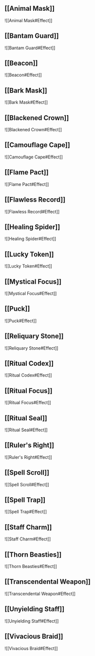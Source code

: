 ## [[Animal Mask]]
![[Animal Mask#Effect]]
## [[Bantam Guard]]
![[Bantam Guard#Effect]]
## [[Beacon]]
![[Beacon#Effect]]
## [[Bark Mask]]
![[Bark Mask#Effect]]
## [[Blackened Crown]]
![[Blackened Crown#Effect]]
## [[Camouflage Cape]]
![[Camouflage Cape#Effect]]
## [[Flame Pact]]
![[Flame Pact#Effect]]
## [[Flawless Record]]
![[Flawless Record#Effect]]
## [[Healing Spider]]
![[Healing Spider#Effect]]
## [[Lucky Token]]
![[Lucky Token#Effect]]
## [[Mystical Focus]]
![[Mystical Focus#Effect]]
## [[Puck]]
![[Puck#Effect]]
## [[Reliquary Stone]]
![[Reliquary Stone#Effect]]
## [[Ritual Codex]]
![[Ritual Codex#Effect]]
## [[Ritual Focus]]
![[Ritual Focus#Effect]]
## [[Ritual Seal]]
![[Ritual Seal#Effect]]
## [[Ruler's Right]]
![[Ruler's Right#Effect]]
## [[Spell Scroll]]
![[Spell Scroll#Effect]]
## [[Spell Trap]]
![[Spell Trap#Effect]]
## [[Staff Charm]]
![[Staff Charm#Effect]]
## [[Thorn Beasties]]
![[Thorn Beasties#Effect]]
## [[Transcendental Weapon]]
![[Transcendental Weapon#Effect]]
## [[Unyielding Staff]]
![[Unyielding Staff#Effect]]
## [[Vivacious Braid]]
![[Vivacious Braid#Effect]]